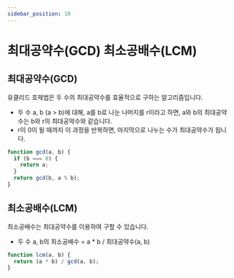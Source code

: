 ```yaml
---
sidebar_position: 10
---
```


# 최대공약수(GCD) 최소공배수(LCM)

## 최대공약수(GCD)
유클리드 호제법은 두 수의 최대공약수를 효율적으로 구하는 알고리즘입니다.
- 두 수 a, b (a > b)에 대해, a를 b로 나눈 나머지를 r이라고 하면, a와 b의 최대공약수는 b와 r의 최대공약수와 같습니다.
- r이 0이 될 때까지 이 과정을 반복하면, 마지막으로 나누는 수가 최대공약수가 됩니다.

```js
function gcd(a, b) {
  if (b === 0) {
    return a;
  }
  return gcd(b, a % b);
}
```

## 최소공배수(LCM)
최소공배수는 최대공약수를 이용하여 구할 수 있습니다.
- 두 수 a, b의 최소공배수 = a * b / 최대공약수(a, b)

```js
function lcm(a, b) {
  return (a * b) / gcd(a, b);
}
```